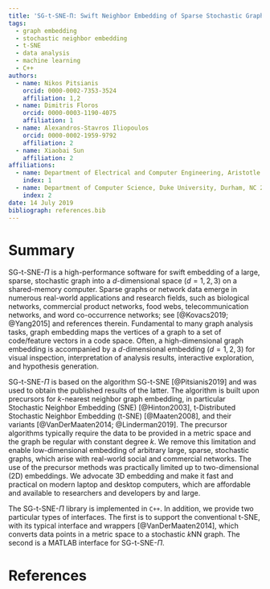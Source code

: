 ```yaml
---
title: 'SG-t-SNE-Π: Swift Neighbor Embedding of Sparse Stochastic Graphs'
tags:
  - graph embedding
  - stochastic neighbor embedding
  - t-SNE
  - data analysis
  - machine learning
  - C++
authors:
  - name: Nikos Pitsianis
    orcid: 0000-0002-7353-3524
    affiliation: 1,2
  - name: Dimitris Floros
    orcid: 0000-0003-1190-4075
    affiliation: 1
  - name: Alexandros-Stavros Iliopoulos
    orcid: 0000-0002-1959-9792
    affiliation: 2
  - name: Xiaobai Sun
    affiliation: 2
affiliations:
  - name: Department of Electrical and Computer Engineering, Aristotle University of Thessaloniki, Thessaloniki 54124, Greece
    index: 1
  - name: Department of Computer Science, Duke University, Durham, NC 27708, USA
    index: 2
date: 14 July 2019
bibliograph: references.bib
---
```



# Summary

SG-t-SNE-$\Pi$ is a high-performance software for swift embedding of a
large, sparse, stochastic graph into a $d$-dimensional space
($d = 1,2,3$) on a shared-memory computer. Sparse graphs or network data
emerge in numerous real-world applications and research fields, such as
biological networks, commercial product networks, food webs,
telecommunication networks, and word co-occurrence networks;
see [@Kovacs2019; @Yang2015] and references therein. Fundamental to many
graph analysis tasks, graph embedding maps the vertices of a graph to a
set of code/feature vectors in a code space. Often, a high-dimensional
graph embedding is accompanied by a $d$-dimensional embedding
($d = 1,2,3$) for visual inspection, interpretation of analysis results,
interactive exploration, and hypothesis generation.

SG-t-SNE-$\Pi$ is based on the algorithm SG-t-SNE [@Pitsianis2019] and
was used to obtain the published results of the latter.  The algorithm
is built upon precursors for $k$-nearest neighbor graph embedding, in
particular Stochastic Neighbor Embedding (SNE) [@Hinton2003],
t-Distributed Stochastic Neighbor Embedding (t-SNE) [@Maaten2008], and
their variants [@VanDerMaaten2014; @Linderman2019]. The precursor
algorithms typically require the data to be provided in a metric space
and the graph be regular with constant degree $k$. We remove this
limitation and enable low-dimensional embedding of arbitrary large,
sparse, stochastic graphs, which arise with real-world social and
commercial networks. The use of the precursor methods was practically
limited up to two-dimensional (2D) embeddings. We advocate 3D
embedding and make it fast and practical on modern laptop and desktop
computers, which are affordable and available to researchers and
developers by and large.

The SG-t-SNE-$\Pi$ library is implemented in `C++`. In addition, we
provide two particular types of interfaces. The first is to support the
conventional t-SNE, with its typical interface and
wrappers [@VanDerMaaten2014], which converts data points in a metric
space to a stochastic $k$NN graph. The second is a MATLAB interface for
SG-t-SNE-$\Pi$.


# References

